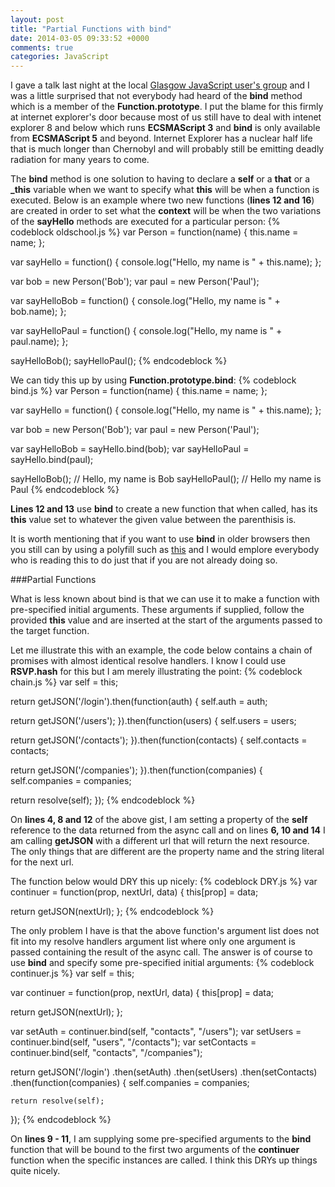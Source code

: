 ```yaml
---
layout: post
title: "Partial Functions with bind"
date: 2014-03-05 09:33:52 +0000
comments: true
categories: JavaScript
---
```

I gave a talk last night at the local <a href="" target="_blank">Glasgow JavaScript user's group</a> and I was a little surprised that not everybody had heard of the **bind** method which is a member of the **Function.prototype**.  I put the blame for this firmly at internet explorer's door because most of us still have to deal with intenet explorer 8 and below which runs **ECSMAScript 3** and **bind** is only available from **ECSMAScript 5** and beyond.  Internet Explorer has a nuclear half life that is much longer than Chernobyl and will probably still be emitting deadly radiation for many years to come.

The **bind** method is one solution to having to declare a **self** or a **that** or a **_this** variable when we want to specify what **this** will be when a function is executed.  Below is an example where two new functions (**lines 12 and 16**) are created in order to set what the **context** will be when the two variations of the  **sayHello** methods are executed for a particular person:
{% codeblock oldschool.js %}
var Person = function(name) {
  this.name = name;
};

var sayHello = function() {
  console.log("Hello, my name is " + this.name);
};

var bob = new Person('Bob');
var paul = new Person('Paul');

var sayHelloBob = function() {
  console.log("Hello, my name is " + bob.name);
};

var sayHelloPaul = function() {
  console.log("Hello, my name is " + paul.name);
};

sayHelloBob();
sayHelloPaul();
{% endcodeblock %}

We can tidy this up by using **Function.prototype.bind**:
{% codeblock bind.js %}
var Person = function(name) {
  this.name = name;
};

var sayHello = function() {
  console.log("Hello, my name is " + this.name);
};

var bob = new Person('Bob');
var paul = new Person('Paul');

var sayHelloBob = sayHello.bind(bob);
var sayHelloPaul = sayHello.bind(paul);

sayHelloBob();  // Hello, my name is Bob
sayHelloPaul(); // Hello my name is Paul
{% endcodeblock %}

**Lines 12 and 13** use **bind** to create a new function that when called, has its **this** value set to whatever the given value between the parenthisis is.

It is worth mentioning that if you want to use **bind** in older browsers then you still can by using a polyfill such as <a href="https://developer.mozilla.org/en-US/docs/Web/JavaScript/Reference/Global_Objects/Function/bind#Compatibility" target="_blank">this</a> and I would emplore everybody who is reading this to do just that if you are not already doing so.

###Partial Functions

What is less known about bind is that we can use it to make a function with pre-specified initial arguments.  These arguments if supplied, follow the provided **this** value and are inserted at the start of the arguments passed to the target function.

Let me illustrate this with an example, the code below contains a chain of promises with almost identical resolve handlers.  I know I could use **RSVP.hash** for this but I am merely illustrating the point:
{% codeblock chain.js %}
var self = this;

return getJSON('/login').then(function(auth) {
  self.auth = auth;

  return getJSON('/users');
}).then(function(users) {
  self.users = users;

  return getJSON('/contacts');
}).then(function(contacts) {
  self.contacts = contacts;

  return getJSON('/companies');
}).then(function(companies) {
  self.companies = companies;

  return resolve(self);
});
{% endcodeblock %}

On **lines 4, 8 and 12** of the above gist, I am setting a property of the **self** reference to the data returned from the async call and on lines **6, 10 and 14** I am calling **getJSON** with a different url that will return the next resource.  The only things that are different are the property name and the string literal for the next url.

The function below would DRY this up nicely:
{% codeblock DRY.js %}
var continuer = function(prop, nextUrl, data) {
  this[prop] = data;

  return getJSON(nextUrl);
};
{% endcodeblock %}

The only problem I have is that the above function's argument list does not fit into my resolve handlers argument list where only one argument is passed containing the result of the async call.  The answer is of course to use **bind** and specify some pre-specified initial arguments:
{% codeblock continuer.js %}
var self = this;

var continuer = function(prop, nextUrl, data) {
  this[prop] = data;

  return getJSON(nextUrl);
};

var setAuth = continuer.bind(self, "contacts", "/users");
var setUsers = continuer.bind(self, "users", "/contacts");
var setContacts = continuer.bind(self, "contacts", "/companies");

return getJSON('/login')
  .then(setAuth)
  .then(setUsers)
  .then(setContacts)
  .then(function(companies) {
    self.companies = companies;

    return resolve(self);
  });
{% endcodeblock %}

On **lines 9 - 11**, I am supplying some pre-specified arguments to the **bind** function that will be bound to the first two arguments of the **continuer** function when the specific instances are called.  I think this DRYs up things quite nicely.